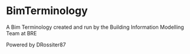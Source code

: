 # BimTerminology
A Bim Terminology created and run by the Building Information Modelling Team at BRE

Powered by DRossiter87